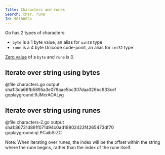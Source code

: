 ```yaml
---
Title: Characters and runes
Search: char, rune
Id: 9010002e
---
```

Go has 2 types of characters:
* `byte` is a 1 byte value, an alias for `uint8` type
* `rune` is a 4 byte Unicode code-point, an alias for `int32` type

[Zero value](a-6069) of a `byte` and `rune` is 0.

## Iterate over string using bytes

@file characters.go output sha1:3da66fb5895a3e079aae5bc307daa026bc933ce1 goplayground:9JMcrAOALyg

## Iterate over string using runes

@file characters-2.go output sha1:86731d891f071d94c0ad19802423f4265473df70 goplayground:qLPCaibSrZC

Note: When iterating over runes, the index will be the offset within the string where the rune begins, rather than the index of the rune itself.
